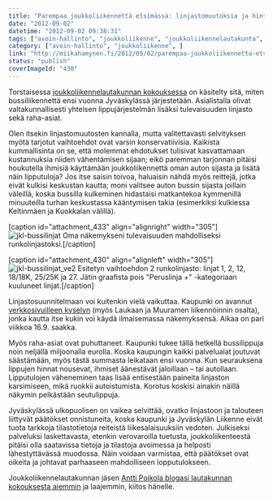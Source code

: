 ```yaml
---
title: "Parempaa joukkoliikennettä etsimässä: linjastomuutoksia ja hintojenkorotuksia"
date: "2012-09-02"
datetime: "2012-09-02 09:38:31"
tags: ["avoin-hallinto", "joukkoliikenne", "joukkoliikennelautakunta", "jyvaskylan-liikenne", ]
category: ["avoin-hallinto", "joukkoliikenne", ]
link: "http://miikahamynen.fi/2012/09/02/parempaa-joukkoliikennetta-etsimassa-linjastomuutoksia-ja-hintojenkorotuksia/"
status: "publish"
coverImageId: "430"
---
```


Torstaisessa [joukkoliikennelautakunnan kokouksessa](http://www3.jkl.fi/paatokset/jlltk/2012/30081630.1/index.htm) on käsitelty sitä, miten bussiliikennettä ensi vuonna Jyväskylässä järjestetään. Asialistalla olivat valtakunnallisesti yhteisen lippujärjestelmän lisäksi tulevaisuuden linjasto sekä raha-asiat.

Olen itsekin linjastomuutosten kannalla, mutta valitettavasti selvityksen myötä tarjotut vaihtoehdot ovat varsin konservatiivisia. Kaikista kummallisinta on se, että molemmat ehdotukset tulisivat kasvattamaan kustannuksia niiden vähentämisen sijaan; eikö paremman tarjonnan pitäisi houkutella ihmisiä käyttämään joukkoliikennettä oman auton sijasta ja lisätä näin lipputuloja? Jos itse saisin toivoa, haluaisin nähdä myös reittejä, jotka eivät kulkisi keskustan kautta; moni valitsee auton bussin sijasta joillain väleillä, koska bussilla kulkeminen hidastaisi matkantekoa kymmenillä minuuteilla turhan keskustassa kääntymisen takia (esimerkiksi kulkiessa Keltinmäen ja Kuokkalan välillä).

\[caption id="attachment\_433" align="alignright" width="305"\]![](/uploads/2012/09/jkl-bussilinjat.png "jkl-bussilinjat") Oma näkemykseni tulevaisuuden mahdolliseksi runkolinjastoksi.\[/caption\]

\[caption id="attachment\_430" align="alignleft" width="305"\]![](/uploads/2012/09/jkl-bussilinjat_ve2.png "jkl-bussilinjat_ve2") Esitetyn vaihtoehdon 2 runkolinjasto: linjat 1, 2, 12, 18/18K, 25/25K ja 27. Jätin graafista pois "Peruslinja +" -kategoriaan kuuluneet linjat.\[/caption\]

Linjastosuunnitelmaan voi kuitenkin vielä vaikuttaa. Kaupunki on avannut [verkkosivuilleen kyselyn](http://www.jyvaskyla.fi/kadut/joukkoliikenne) (myös Laukaan ja Muuramen liikennöinnin osalta), jonka kautta itse kukin voi käydä ilmaisemassa näkemyksensä. Aikaa on pari viikkoa 16.9. saakka.

Myös raha-asiat ovat puhuttaneet. Kaupunki tukee tällä hetkellä bussilippuja noin neljällä miljoonalla eurolla. Koska kaupungin kaikki palvelualat joutuvat säästämään, myös tästä summasta leikataan ensi vuonna. Kun seurauksena lippujen hinnat nousevat, ihmiset äänestävät jaloillaan – tai autollaan. Lipputulojen väheneminen taas lisää entisestään paineita linjaston karsimiseen, mikä ruokkii autoistumista. Korotus koskisi ainakin näillä näkymin pelkästään seutulippuja.

Jyväskylässä ulkopuolisen on vaikea selvittää, ovatko linjastoon ja talouteen liittyvät päätökset onnistuneita, koska kaupunki ja Jyväskylän Liikenne eivät tuota tarkkoja tilastotietoja reiteistä liikesalaisuuksiin vedoten. Julkiseksi palveluksi laskettavasta, etenkin verovaroilla tuetusta, joukkoliikenteestä pitäisi olla saatavissa tietoja ja tilastoja avoimessa ja helposti lähestyttävässä muodossa. Näin voidaan varmistaa, että päätökset ovat oikeita ja johtavat parhaaseen mahdolliseen lopputulokseen.

Joukkoliikennelautakunnan jäsen [Antti Poikola blogasi lautakunnan kokouksesta aiemmin](http://joukkoliikennelautakunta.wordpress.com/2012/08/31/joukkoliikennelautakunta-30-8-2012/) ja laajemmin, kiitos hänelle.
